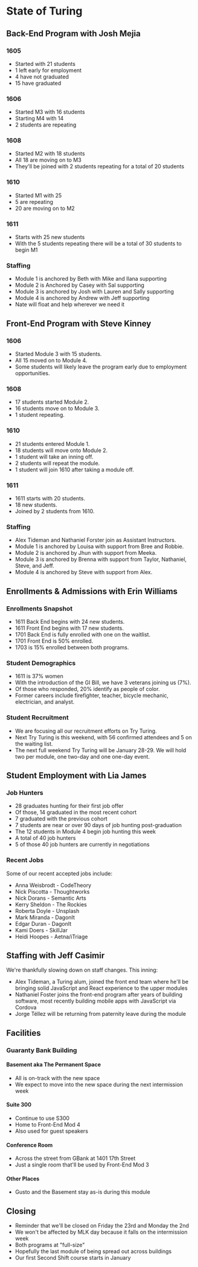 # State of Turing

## Back-End Program with Josh Mejia

### 1605

- Started with 21 students
- 1 left early for employment
- 4 have not graduated
- 15 have graduated

### 1606

- Started M3 with 16 students
- Starting M4 with 14
- 2 students are repeating

### 1608

- Started M2 with 18 students
- All 18 are moving on to M3
- They'll be joined with 2 students repeating for a total of 20 students

### 1610

- Started M1 with 25
- 5 are repeating
- 20 are moving on to M2

### 1611

- Starts with 25 new students
- With the 5 students repeating there will be a total of 30 students to begin M1

### Staffing

- Module 1 is anchored by Beth with Mike and Ilana supporting
- Module 2 is Anchored by Casey with Sal supporting
- Module 3 is anchored by Josh with Lauren and Sally supporting
- Module 4 is anchored by Andrew with Jeff supporting
- Nate will float and help wherever we need it

## Front-End Program with Steve Kinney

### 1606

- Started Module 3 with 15 students.
- All 15 moved on to Module 4.
- Some students will likely leave the program early due to employment opportunities.

### 1608

- 17 students started Module 2.
- 16 students move on to Module 3.
- 1 student repeating.

### 1610

- 21 students entered Module 1.
- 18 students will move onto Module 2.
- 1 student will take an inning off.
- 2 students will repeat the module.
- 1 student will join 1610 after taking a module off.

### 1611

- 1611 starts with 20 students.
- 18 new students.
- Joined by 2 students from 1610.

### Staffing

- Alex Tideman and Nathaniel Forster join as Assistant Instructors.
- Module 1 is anchored by Louisa with support from Bree and Robbie.
- Module 2 is anchored by Jhun with support from Meeka.
- Module 3 is anchored by Brenna with support from Taylor, Nathaniel, Steve, and Jeff.
- Module 4 is anchored by Steve with support from Alex.


## Enrollments & Admissions with Erin Williams

### Enrollments Snapshot
- 1611 Back End begins with 24 new students.
- 1611 Front End begins with 17 new students.
- 1701 Back End is fully enrolled with one on the waitlist.
- 1701 Front End is 50% enrolled.
- 1703 is 15% enrolled between both programs.

### Student Demographics
- 1611 is 37% women
- With the introduction of the GI Bill, we have 3 veterans joining us (7%). 
- Of those who responded, 20% identify as people of color. 
- Former careers include firefighter, teacher, bicycle mechanic, electrician, and analyst. 

### Student Recruitment
- We are focusing all our recruitment efforts on Try Turing.
- Next Try Turing is this weekend, with 56 confirmed attendees and 5 on the waiting list. 
- The next full weekend Try Turing will be January 28-29. We will hold two per module, one two-day and one one-day event. 

## Student Employment with Lia James

### Job Hunters

- 28 graduates hunting for their first job offer
- Of those, 14 graduated in the most recent cohort
- 7 graduated with the previous cohort
- 7 students are near or over 90 days of job hunting post-graduation
- The 12 students in Module 4 begin job hunting this week
- A total of 40 job hunters
- 5 of those 40 job hunters are currently in negotiations

### Recent Jobs

Some of our recent accepted jobs include:

* Anna Weisbrodt - CodeTheory
* Nick Piscotta - Thoughtworks
* Nick Dorans - Semantic Arts
* Kerry Sheldon - The Rockies
* Roberta Doyle - Unsplash
* Mark Miranda - DagonIt
* Edgar Duran - DagonIt
* Kami Doers - SkillJar
* Heidi Hoopes - Aetna/iTriage

## Staffing with Jeff Casimir

We're thankfully slowing down on staff changes. This inning:

* Alex Tideman, a Turing alum, joined the front end team where he'll be bringing solid JavaScript and React experience to the upper modules
* Nathaniel Foster joins the front-end program after years of building software, most recently building mobile apps with JavaScript via Cordova
* Jorge Téllez will be returning from paternity leave during the module

## Facilities

### Guaranty Bank Building

#### Basement aka The Permanent Space

* All is on-track with the new space
* We expect to move into the new space during the next intermission week

#### Suite 300

* Continue to use S300
* Home to Front-End Mod 4
* Also used for guest speakers

#### Conference Room

* Across the street from GBank at 1401 17th Street
* Just a single room that'll be used by Front-End Mod 3

#### Other Places

* Gusto and the Basement stay as-is during this module

## Closing

* Reminder that we'll be closed on Friday the 23rd and Monday the 2nd
* We won't be affected by MLK day because it falls on the intermission week
* Both programs at "full-size"
* Hopefully the last module of being spread out across buildings
* Our first Second Shift course starts in January

